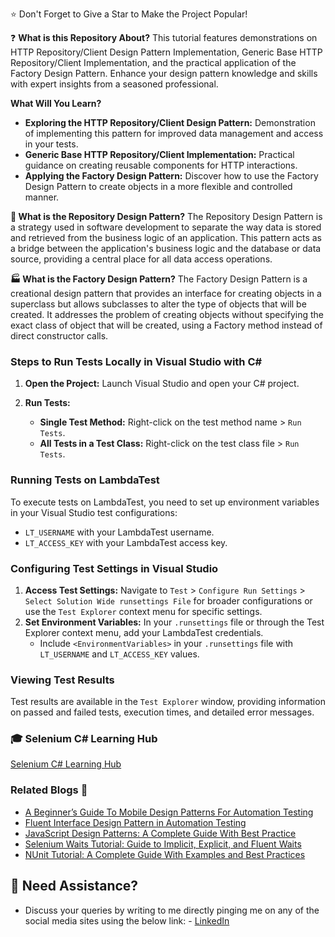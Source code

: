 
:star: Don't Forget to Give a Star to Make the Project Popular!

:question: **What is this Repository About?**
This tutorial features demonstrations on HTTP Repository/Client Design Pattern Implementation, Generic Base HTTP Repository/Client Implementation, and the practical application of the Factory Design Pattern. Enhance your design pattern knowledge and skills with expert insights from a seasoned professional.

**What Will You Learn?**
- **Exploring the HTTP Repository/Client Design Pattern:** Demonstration of implementing this pattern for improved data management and access in your tests.
- **Generic Base HTTP Repository/Client Implementation:** Practical guidance on creating reusable components for HTTP interactions.
- **Applying the Factory Design Pattern:** Discover how to use the Factory Design Pattern to create objects in a more flexible and controlled manner.

**:file_folder: What is the Repository Design Pattern?**
The Repository Design Pattern is a strategy used in software development to separate the way data is stored and retrieved from the business logic of an application. This pattern acts as a bridge between the application's business logic and the database or data source, providing a central place for all data access operations.

**:factory: What is the Factory Design Pattern?**
The Factory Design Pattern is a creational design pattern that provides an interface for creating objects in a superclass but allows subclasses to alter the type of objects that will be created. It addresses the problem of creating objects without specifying the exact class of object that will be created, using a Factory method instead of direct constructor calls.

### Steps to Run Tests Locally in Visual Studio with C#

1. **Open the Project:** Launch Visual Studio and open your C# project.

2. **Run Tests:**
   - **Single Test Method:** Right-click on the test method name > `Run Tests`.
   - **All Tests in a Test Class:** Right-click on the test class file > `Run Tests`.

### Running Tests on LambdaTest

To execute tests on LambdaTest, you need to set up environment variables in your Visual Studio test configurations:

- `LT_USERNAME` with your LambdaTest username.
- `LT_ACCESS_KEY` with your LambdaTest access key.

### Configuring Test Settings in Visual Studio

1. **Access Test Settings:** Navigate to `Test` > `Configure Run Settings` > `Select Solution Wide runsettings File` for broader configurations or use the `Test Explorer` context menu for specific settings.
2. **Set Environment Variables:** In your `.runsettings` file or through the Test Explorer context menu, add your LambdaTest credentials.
   - Include `<EnvironmentVariables>` in your `.runsettings` file with `LT_USERNAME` and `LT_ACCESS_KEY` values.

### Viewing Test Results

Test results are available in the `Test Explorer` window, providing information on passed and failed tests, execution times, and detailed error messages.


### 🎓 Selenium C# Learning Hub
[Selenium C# Learning Hub](https://www.lambdatest.com/learning-hub/selenium-c-sharp-tutorial)


### Related Blogs 📝

- [A Beginner’s Guide To Mobile Design Patterns For Automation Testing](https://bit.ly/47iYQ9b)
- [Fluent Interface Design Pattern in Automation Testing](https://bit.ly/3IkzGw8)
- [JavaScript Design Patterns: A Complete Guide With Best Practice](https://bit.ly/3SemD3X)
- [Selenium Waits Tutorial: Guide to Implicit, Explicit, and Fluent Waits](https://bit.ly/3ulpTT3)
- [NUnit Tutorial: A Complete Guide With Examples and Best Practices](https://bit.ly/3Sfh0CI)


## 🧬 Need Assistance?

- Discuss your queries by writing to me directly pinging me on any of the social media sites using the below link: - [LinkedIn](https://www.linkedin.com/in/angelovstanton/)
